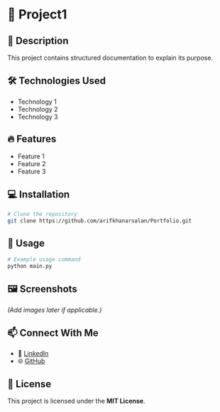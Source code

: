 # 🚀 Project1  

## 📌 Description  
This project contains structured documentation to explain its purpose.

## 🛠 Technologies Used  
- Technology 1  
- Technology 2  
- Technology 3  

## 🔥 Features  
- Feature 1  
- Feature 2  
- Feature 3  

## 💻 Installation  
```bash
# Clone the repository
git clone https://github.com/arifkhanarsalan/Portfolio.git
```

## 🚀 Usage  
```bash
# Example usage command
python main.py
```

## 🖼 Screenshots  
*(Add images later if applicable.)*

## 📫 Connect With Me  
- 💼 [LinkedIn](https://www.linkedin.com/in/YOUR-PROFILE-HERE)  
- 🌐 [GitHub](https://github.com/arifkhanarsalan)  

## 📝 License  
This project is licensed under the **MIT License**.
